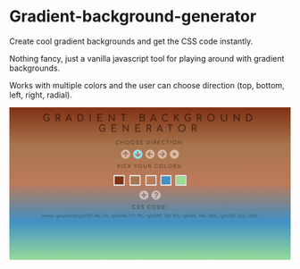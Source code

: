 # Gradient-background-generator
Create cool gradient backgrounds and get the CSS code instantly.

Nothing fancy, just a vanilla javascript tool for playing around with gradient backgrounds.

Works with multiple colors and the user can choose direction (top, bottom, left, right, radial).

![](screenshot.png)

